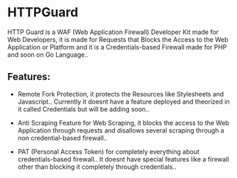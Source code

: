 # HTTPGuard
HTTP Guard is a WAF (Web Application Firewall) Developer Kit made for Web Developers, it is made for Requests that Blocks the Access to the Web Application or Platform and it is a Credentials-based Firewall made for PHP and soon on Go Language..

## Features:
* Remote Fork Protection, it protects the Resources like Stylesheets and Javascript.. Currently it doesnt have a feature deployed and theorized in it called Credentials but will be adding soon..

* Anti Scraping Feature for Web Scraping, it blocks the access to the Web Application through requests and disallows several scraping through a non credential-based firewall..

* PAT (Personal Access Token) for completely everything about credentials-based firewall.. It doesnt have special features like a firewall other than blocking it completely through credentials..